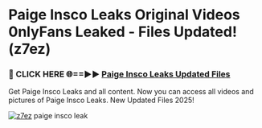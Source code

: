 # Paige Insco Leaks Original Videos 0nlyFans Leaked - Files Updated! (z7ez)

<h3>🔴 CLICK HERE 🌐==►► <a href="https://tinyurl.com/ms9xzufz" rel="nofollow">Paige Insco Leaks Updated Files</a></h3>

Get Paige Insco Leaks and all content. Now you can access all videos and pictures of Paige Insco Leaks. New Updated Files 2025!

[![z7ez](https://i.imgur.com/ppqm5kG.gif)](https://tinyurl.com/ms9xzufz)
paige insco leak